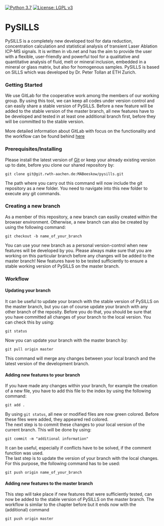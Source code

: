 [![Python 3.7](https://img.shields.io/badge/python-3.7-blue.svg)](https://www.python.org/downloads/release/python-370/) [![License: LGPL v3](https://img.shields.io/badge/License-LGPL%20v3-blue.svg)](https://www.gnu.org/licenses/lgpl-3.0)

# PySILLS

PySILLS is a completely new developed tool for data reduction, concentration
calculation and statistical analysis of transient Laser Ablation ICP-MS signals.
It is written in vb.net and has the aim to provide the user with a flexible,
user-friendly and powerful tool for a qualitative and quantitative analysis of
fluid, melt or mineral inclusion, embedded in a mineral or glass matrix, but
also for homogenous samples. PySILLS is based on
SILLS which was developed by Dr. Peter Tollan at ETH Zurich.

### Getting Started

We use GitLab for the cooperative work among the members of our working group. 
By using this tool, we can keep all codes under version control and can easily 
share a stable version of PySILLS.
Before a new feature will be added to the stable version of the master branch,
all new features have to be developed and tested in at least one additional 
branch first, before they will be committed to the stable version.  

More detailed information about GitLab with focus on the functionality and the 
workflow can be found behind [here](https://docs.gitlab.com/ee/gitlab-basics/)

### Prerequisites/Installing

Please install the latest version of 
[Git](https://docs.gitlab.com/ee/topics/git/how_to_install_git/) or keep your
already existing version up to date, before you clone our shared repository by:

```
git clone git@git.rwth-aachen.de:MABeeskow/pysills.git
```

The path where you carry out this command will now include the git repository as 
a new folder. You need to navigate into this new folder to execute any git 
commands. 

### Creating a new branch

As a member of this repository, a new branch can easiliy created within the 
browser environment. Otherwise, a new branch can also be created by using the
following command:

```
git checkout -b name_of_your_branch
```

You can use your new branch as a personal version-control when new features will 
be developed by you. Please always make sure that you are working on this 
particular branch before any changes will be added to the master branch! New 
features have to be tested sufficiently to ensure a stable working version of 
PySILLS on the master branch.

### Workflow
#### Updating your branch

It can be useful to update your branch with the stable version of PySILLS on the
master branch, but you can of course update your branch with any other branch
of the reposity. Before you do that, you should be sure that you have committed 
all changes of your branch to the local version. You can check this by using:

```
git status
```

Now you can update your branch with the master branch by:

```
git pull origin master
```

This command will merge any changes between your local branch and the latest 
version of the development branch.

#### Adding new features to your branch

If you have made any changes within your branch, for example the creation of a 
new file, you have to add this file to the index by using the following command:

```
git add .
```

By using `git status`, all new or modified files are now green colored. Before 
these files were added, they appeared red colored.  
The next step is to commit these changes to your local version of the current
branch. This will be done by using:

```
git commit -m "additional information"
```

It can be useful, especially if conflicts have to be solved, if the comment 
function was used.  
The last step is to update the version of your branch with the local changes. 
For this purpose, the following command has to be used:

```
git push origin name_of_your_branch
```

#### Adding new features to the master branch

This step will take place if new features that were sufficiently tested, can
now be added to the stable version of PySILLS on the master branch. The workflow
is similar to the chapter before but it ends now with the (additional) command

```
git push origin master
```
